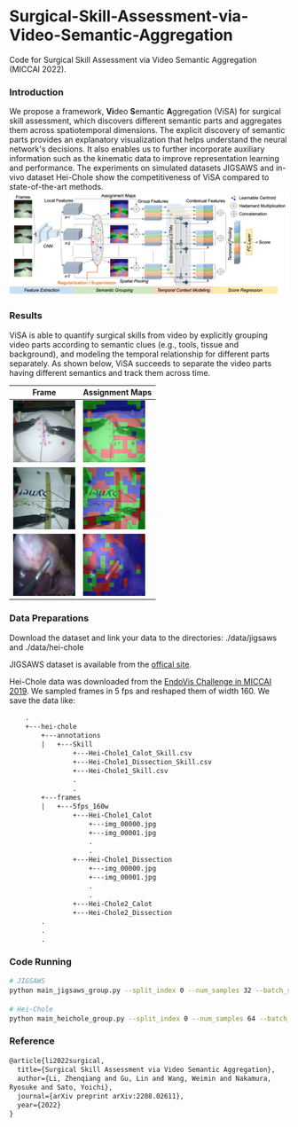 # Surgical-Skill-Assessment-via-Video-Semantic-Aggregation
Code for Surgical Skill Assessment via Video Semantic Aggregation (MICCAI 2022).

### Introduction
We propose a framework, **Vi**deo **S**emantic **A**ggregation (ViSA) for surgical skill assessment, which discovers different semantic parts and aggregates them across spatiotemporal dimensions. The explicit discovery of semantic parts provides an explanatory visualization that helps understand the neural network's decisions. It also enables us to further incorporate auxiliary information such as the kinematic data to improve representation learning and performance. The experiments on simulated datasets JIGSAWS and in-vivo dataset Hei-Chole show the competitiveness of ViSA compared to state-of-the-art methods. 
![framework](figs/SurgicalSkillFramework6.png)

### Results
ViSA is able to quantify surgical skills from video by explicitly grouping video parts according to semantic clues (e.g., tools, tissue and background), and modeling the temporal relationship for different parts separately. As shown below, ViSA succeeds to separate the video parts having different semantics and track them across time. 

| Frame | Assignment Maps |
| --- | --- |
| ![Suturing_I001_frame](figs/Suturing_I001_34_frame.gif) | ![Suturing_I001_assign](figs/Suturing_I001_34_assign.gif) |
|![Knot_Tying_F001_frame](figs/Knot_Tying_F001_39_frame.gif) | ![Knot_Tying_F001](figs/Knot_Tying_F001_39_assign.gif) |
|![Hei-Chole_15_frame](figs/Hei-Chole15_Calot_shaping10_frame.gif) | ![Hei-Chole_15_assign](figs/Hei-Chole15_Calot_shaping10_assign.gif) |

### Data Preparations
Download the dataset and link your data to the directories: ./data/jigsaws and ./data/hei-chole

JIGSAWS dataset is available from the [offical site](https://cirl.lcsr.jhu.edu/research/hmm/datasets/jigsaws_release/).

Hei-Chole data was downloaded from the [EndoVis Challenge in MICCAI 2019](https://endovissub-workflowandskill.grand-challenge.org/Data/). We sampled frames in 5 fps and reshaped them of width 160. We save the data like:

```
    .
    +---hei-chole
        +---annotations
        |   +---Skill
                +---Hei-Chole1_Calot_Skill.csv
                +---Hei-Chole1_Dissection_Skill.csv
                +---Hei-Chole1_Skill.csv
                .
                .
        +---frames
        |   +---5fps_160w
                +---Hei-Chole1_Calot
                    +---img_00000.jpg
                    +---img_00001.jpg
                    .
                    .
                +---Hei-Chole1_Dissection
                    +---img_00000.jpg
                    +---img_00001.jpg
                    .
                    .
                +---Hei-Chole2_Calot
                +---Hei-Chole2_Dissection
        .
        .
        .
```

### Code Running
```bash
# JIGSAWS
python main_jigsaws_group.py --split_index 0 --num_samples 32 --batch_size 4 --val_split SuperTrialOut --task Suturing --num_epochs 40 --schedule_step 20 --learning_rate 3e-5 --num_parts 3 --shaping_weight 10 --scene_node #--visualize

# Hei-Chole
python main_heichole_group.py --split_index 0 --num_samples 64 --batch_size 2 --task Across --num_epochs 40 --schedule_step 20 --learning_rate 3e-5 --num_parts 3 --shaping_weight 10 --scene_node --freeze_extractor #--visualize 
```


### Reference
```
@article{li2022surgical,
  title={Surgical Skill Assessment via Video Semantic Aggregation},
  author={Li, Zhenqiang and Gu, Lin and Wang, Weimin and Nakamura, Ryosuke and Sato, Yoichi},
  journal={arXiv preprint arXiv:2208.02611},
  year={2022}
}
```
